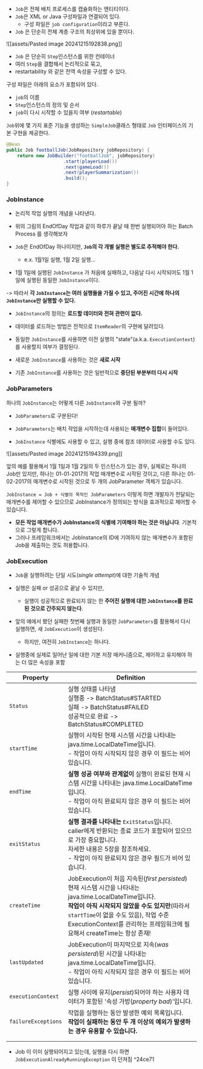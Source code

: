 
- `Job`은 전체 배치 프로세스를 캡슐화하는 엔티티이다. 
- `Job`은 XML or Java 구성파일과 연결되어 있다.
	- 구성 파일은 `job configuration`이라고 부른다. 
- `Job` 은 단순히 전체 계층 구조의 최상위에 있을 뿐이다.

![[assets/Pasted image 20241215192838.png]]

- `Job` 은 단순히 `Step`인스턴스를 위한 컨테이너
- 여러 `Step`을 결합해서 논리적으로 묶고,
- restartability 와 같은 전역 속성을 구성할 수 있다. 

구성 파일은 아래의 요소가 포함되어 있다.
- `job`의 이름 
- `Step`인스턴스의 정의 및 순서
- `job`이 다시 시작할 수 있을지 여부 (_restartable_)

`Job`위에 몇 가지 표준 기능을 생성하는 `SimpleJob`클래스 형태로 `Job` 인터페이스의 기본 구현을 제공한다. 
```java
@Bean
public Job footballJob(JobRepository jobRepository) {
    return new JobBuilder("footballJob", jobRepository)
                     .start(playerLoad())
                     .next(gameLoad())
                     .next(playerSummarization())
                     .build();
}
```

### JobInstance
- 논리적 작업 실행의 개념을 나타낸다.

- 위의 그림의 EndOfDay 작업과 같이 하루가 끝날 때 한번 실행되어야 하는 Batch Process 를 생각해보자 
- `Job`은 EndOfDay 하나이지만, **`Job`의 각 개별 실행은 별도로 추적해야 한다.**
	- e.x. 1월1일 실행, 1월 2일 실행...
- 1월 1일에 실행된 `JobInstance` 가 처음에 실패하고, 다음날 다시 시작되어도 1월 1일에 실행된 동일한 `JobInstance`이다.

-> 따라서 **각 `JobInstance`는 여러 실행들을 가질 수 있고, 주어진 시간에 하나의 `JobInstance`만 실행할 수 있다.**


- `JobInstance`의 정의는 **로드할 데이터와 전혀 관련이 없다.**
- 데이터를 로드하는 방법은 전적으로 `ItemReader`의 구현에 달려있다. 

- 동일한 `JobInstance`를 사용하면 이전 실행의 "state"(a.k.a. `ExecutionContext`)를 사용할지 여부가 결정된다. 

- 새로운 `JobInstance`를 사용하는 것은 **새로 시작**
- 기존 `JobInstance`를 사용하는 것은 일반적으로 **중단된 부분부터 다시 시작**


### JobParameters
하나의 `JobInstance`는 어떻게 다른 `JobInstance`와 구분 될까?
- `JobParameters`로 구분된다!

- `JobParameters`는 배치 작업을 시작하는데 사용되는 **매개변수 집합**이 들어있다. 
- `JobInstance` 식별에도 사용할 수 있고, 실행 중에 참조 데이터로 사용할 수도 있다.

![[assets/Pasted image 20241215194339.png]]

앞의 예를 활용해서 1월 1일과 1월 2일의 두 인스턴스가 있는 경우,
실제로는 하나의 Job만 있지만,
	하나는 01-01-2017의 작업 매개변수로 시작된 것이고,
	다른 하나는 01-02-2017의 매개변수로 시작된 것으로 
두 개의 JobParameter 객체가 있습니다. 

`JobInstance = Job + 식별의 목적인 JobParameters`
이렇게 하면 개발자가 전달되는 매개변수를 제어할 수 있으므로 JobInstance가 정의되는 방식을 효과적으로 제어할 수 있습니다.

- **모든 작업 매개변수가 JobInstance의 식별에 기여해야 하는 것은 아닙니다**. 기본적으로 그렇게 합니다.
- 그러나 프레임워크에서는 JobInstance의 ID에 기여하지 않는 매개변수가 포함된 Job을 제출하는 것도 허용합니다.

### JobExecution
- `Job`을 실행하려는 단일 시도(_single attempt_)에 대한 기술적 개념
- 실행은 실패 or 성공으로 끝날 수 있지만, 
	- 실행이 성공적으로 완료되지 않는 한 **주어진 실행에 대한 `JobInstance`를 완료된 것으로 간주되지 않는다**.

- 앞의 예에서 봤던 실패한 첫번째 실행과 동일한 `JobParameters`를 활용해서 다시 실행하면, 새 `JobExecution`이 생성된다. 
	- 하지만, 여전히 `JobInstance`는 하나다.

- 실행중에 실제로 일어난 일에 대한 기본 저장 매커니즘으로, 제어하고 유지해야 하는 더 많은 속성을 포함

| **Property**        | **Definition**                                                                                                                                                                                            |
| ------------------- | --------------------------------------------------------------------------------------------------------------------------------------------------------------------------------------------------------- |
| `Status`            | 실행 상태를 나타냄<br>실행중 -> BatchStatus#STARTED<br>실패 -> BatchStatus#FAILED<br>성공적으로 완료 -> BatchStatus#COMPLETED                                                                                                 |
| `startTime`         | 실행이 시작된 현재 시스템 시간을 나타내는 java.time.LocalDateTime입니다. <br>- 작업이 아직 시작되지 않은 경우 이 필드는 비어 있습니다.                                                                                                                |
| `endTime`           | **실행 성공 여부와 관계없이** 실행이 완료된 현재 시스템 시간을 나타내는 java.time.LocalDateTime입니다.<br> - 작업이 아직 완료되지 않은 경우 이 필드는 비어 있습니다.                                                                                             |
| `exitStatus`        | **실행 결과를 나타내는** `ExitStatus`입니다. <br>caller에게 반환되는 종료 코드가 포함되어 있으므로 가장 중요합니다. <br>자세한 내용은 5장을 참조하세요. <br>- 작업이 아직 완료되지 않은 경우 필드가 비어 있습니다.                                                                 |
| `createTime`        | JobExecution이 처음 지속된(_first persisted_) 현재 시스템 시간을 나타내는 java.time.LocalDateTime입니다.<br>**작업이 아직 시작되지 않았을 수도 있지만**(따라서 `startTime`이 없을 수도 있음), 작업 수준 ExecutionContext를 관리하는 프레임워크에 필요해서 createTime는 항상 존재! |
| `lastUpdated`       | JobExecution이 마지막으로 지속(_was persisterd_)된 시간을 나타내는 java.time.LocalDateTime입니다. <br>- 작업이 아직 시작되지 않은 경우 이 필드는 비어 있습니다.                                                                                     |
| `executionContext`  | 실행 사이에 유지(_persist_)되어야 하는 사용자 데이터가 포함된 '속성 가방(_property bad_)'입니다.                                                                                                                                       |
| `failureExceptions` | 작업을 실행하는 동안 발생한 예외 목록입니다. <br>**작업이 실패하는 동안 두 개 이상의 예외가 발생하는 경우 유용할 수 있습니다.**                                                                                                                             |
|                     |                                                                                                                                                                                                           |
|                     |                                                                                                                                                                                                           |

- Job 이 이미 실행되어지고 있는데, 실행을 다시 하면 `JobExecutionAlreadyRunningException` 이 던져짐 ^24ce71
